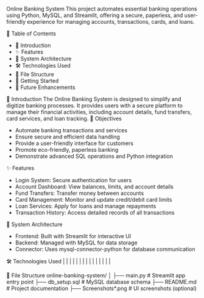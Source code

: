  Online Banking System
This project automates essential banking operations using Python, MySQL, and Streamlit, offering a secure, paperless, and user-friendly experience for managing accounts, transactions, cards, and loans.

📑 Table of Contents
- 📌 Introduction
- ✨ Features
- 🧠 System Architecture
- 🛠 Technologies Used
- 📂 File Structure
- 🚀 Getting Started
- 📌 Future Enhancements

📌 Introduction
The Online Banking System is designed to simplify and digitize banking processes. It provides users with a secure platform to manage their financial activities, including account details, fund transfers, card services, and loan tracking.
🎯 Objectives
- Automate banking transactions and services
- Ensure secure and efficient data handling
- Provide a user-friendly interface for customers
- Promote eco-friendly, paperless banking
- Demonstrate advanced SQL operations and Python integration

✨ Features
- Login System: Secure authentication for users
- Account Dashboard: View balances, limits, and account details
- Fund Transfers: Transfer money between accounts
- Card Management: Monitor and update credit/debit card limits
- Loan Services: Apply for loans and manage repayments
- Transaction History: Access detailed records of all transactions

🧠 System Architecture
- Frontend: Built with Streamlit for interactive UI
- Backend: Managed with MySQL for data storage
- Connector: Uses mysql-connector-python for database communication

🛠 Technologies Used
|  |  | 
|  |  | 
|  |  | 
|  |  | 
|  |  | 



📂 File Structure
online-banking-system/
│ 
├── main.py                  # Streamlit app entry point
├── db_setup.sql             # MySQL database schema
├── README.md                # Project documentation
├── Screenshots*.png          # UI screenshots (optional)

